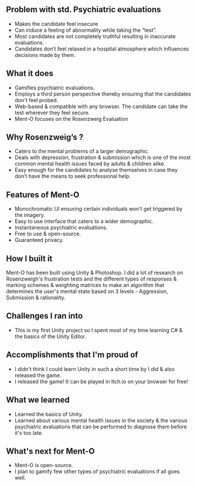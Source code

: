 ## Problem with std. Psychiatric evaluations
- Makes the candidate feel insecure
- Can induce a feeling of abnormality while taking the “test”.
- Most candidates are not completely truthful resulting in inaccurate evaluations.
- Candidates don’t feel relaxed in a hospital atmosphere which influences decisions made by them.

## What it does
- Gamifies psychiatric evaluations.
- Employs a third person perspective thereby ensuring that the candidates don't feel probed.
- Web-based & compatible with any browser. The candidate can take the test wherever they feel secure.
- Ment-O focuses on the Rosenzweig Evaluation

## Why Rosenzweig’s ?
- Caters to the mental problems of a larger demographic.
- Deals with depression, frustration & submission which is one of the most common mental health issues faced by adults & children alike.
- Easy enough for the candidates to analyse themselves in case they don’t have the means to seek professional help.

## Features of Ment-O
- Monochromatic UI ensuring certain individuals won’t get triggered by the imagery.
- Easy to use interface that caters to a wider demographic.
- Instantaneous psychiatric evaluations.
- Free to use & open-source.
- Guaranteed privacy.

## How I built it
Ment-O has been built using Unity & Photoshop. I did a lot of research on Rosenzweigh's frustration tests and the different types of responses & marking schemes & weighting matrices to make an algorithm that determines the user's mental state based on 3 levels - Aggression, Submission & rationality.

## Challenges I ran into
- This is my first Unity project so I spent most of my time learning C# & the basics of the Unity Editor.

## Accomplishments that I'm proud of
- I didn't think I could learn Unity in such a short time by I did & also released the game.
- I released the game! It can be played in Itch.io on your browser for free!

## What we learned
- Learned the basics of Unity.
- Learned about various mental health issues in the society & the various psychiatric evaluations that can be performed to diagnose them before it's too late.

## What's next for Ment-O
- Ment-O is open-source.
- I plan to gamify few other types of psychiatric evaluations if all goes well.
